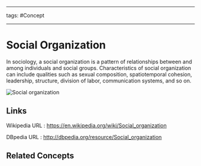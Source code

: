 




---

tags: #Concept

---
# Social Organization


In sociology, a social organization is a pattern of relationships between and among individuals and social groups. Characteristics of social organization can include qualities such as sexual composition, spatiotemporal cohesion, leadership, structure, division of labor, communication systems, and so on.

![Social organization]()


## Links


Wikipedia URL : https://en.wikipedia.org/wiki/Social_organization

DBpedia URL : http://dbpedia.org/resource/Social_organization


## Related Concepts
